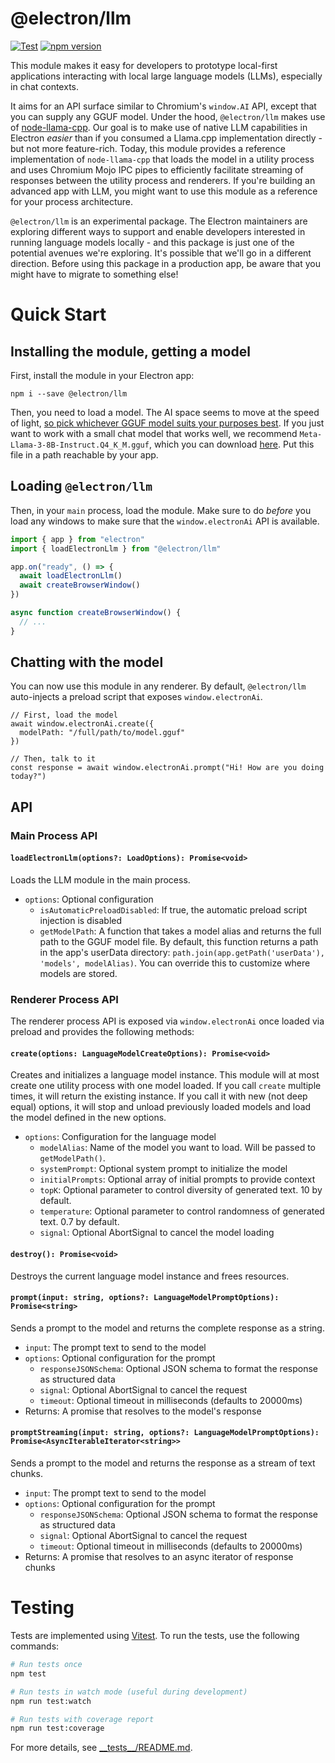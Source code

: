 # @electron/llm

[![Test](https://github.com/electron/llm/actions/workflows/test.yml/badge.svg)](https://github.com/electron/llm/actions/workflows/test.yml)
[![npm version](https://img.shields.io/npm/v/@electron/llm.svg)](https://npmjs.org/package/@electron/llm)

This module makes it easy for developers to prototype local-first applications interacting with local large language models (LLMs), especially in chat contexts.

It aims for an API surface similar to Chromium's `window.AI` API, except that you can supply any GGUF model. Under the hood, `@electron/llm` makes use of [node-llama-cpp](https://github.com/withcatai/node-llama-cpp). Our goal is to make use of native LLM capabilities in Electron _easier_ than if you consumed a Llama.cpp implementation directly - but not more feature-rich. Today, this module provides a reference implementation of `node-llama-cpp` that loads the model in a utility process and uses Chromium Mojo IPC pipes to efficiently facilitate streaming of responses between the utility process and renderers. If you're building an advanced app with LLM, you might want to use this module as a reference for your process architecture.

`@electron/llm` is an experimental package. The Electron maintainers are exploring different ways to support and enable developers interested in running language models locally - and this package is just one of the potential avenues we're exploring. It's possible that we'll go in a different direction. Before using this package in a production app, be aware that you might have to migrate to something else!

# Quick Start

## Installing the module, getting a model

First, install the module in your Electron app:

```
npm i --save @electron/llm
```

Then, you need to load a model. The AI space seems to move at the speed of light, [so pick whichever GGUF model suits your purposes best](https://huggingface.co/models?library=gguf). If you just want to work with a small chat model that works well, we recommend `Meta-Llama-3-8B-Instruct.Q4_K_M.gguf`, which you can download [here](https://huggingface.co/MaziyarPanahi/Meta-Llama-3-8B-Instruct-GGUF/tree/main). Put this file in a path reachable by your app.

## Loading `@electron/llm`

Then, in your `main` process, load the module. Make sure to do _before_ you load any windows to make sure that the `window.electronAi` API
is available.

```ts:main.js
import { app } from "electron"
import { loadElectronLlm } from "@electron/llm"

app.on("ready", () => {
  await loadElectronLlm()
  await createBrowserWindow()
})

async function createBrowserWindow() {
  // ...
}
```

## Chatting with the model

You can now use this module in any renderer. By default, `@electron/llm` auto-injects a preload script that exposes `window.electronAi`.

```
// First, load the model
await window.electronAi.create({
  modelPath: "/full/path/to/model.gguf"
})

// Then, talk to it
const response = await window.electronAi.prompt("Hi! How are you doing today?")
```

## API

### Main Process API

#### `loadElectronLlm(options?: LoadOptions): Promise<void>`

Loads the LLM module in the main process.

- `options`: Optional configuration
  - `isAutomaticPreloadDisabled`: If true, the automatic preload script injection is disabled
  - `getModelPath`: A function that takes a model alias and returns the full path to the GGUF model file. By default, this function returns a path in the app's userData directory: `path.join(app.getPath('userData'), 'models', modelAlias)`. You can override this to customize where models are stored.

### Renderer Process API

The renderer process API is exposed via `window.electronAi` once loaded via preload and provides the following methods:

#### `create(options: LanguageModelCreateOptions): Promise<void>`

Creates and initializes a language model instance. This module will at most create one utility process with one model loaded. If you call `create` multiple times, it will return the existing instance. If you call it with new (not deep equal) options, it will stop and unload previously loaded models and load the model defined in the new options.

- `options`: Configuration for the language model
  - `modelAlias`: Name of the model you want to load. Will be passed to `getModelPath()`.
  - `systemPrompt`: Optional system prompt to initialize the model
  - `initialPrompts`: Optional array of initial prompts to provide context
  - `topK`: Optional parameter to control diversity of generated text. 10 by default.
  - `temperature`: Optional parameter to control randomness of generated text. 0.7 by default.
  - `signal`: Optional AbortSignal to cancel the model loading

#### `destroy(): Promise<void>`

Destroys the current language model instance and frees resources.

#### `prompt(input: string, options?: LanguageModelPromptOptions): Promise<string>`

Sends a prompt to the model and returns the complete response as a string.

- `input`: The prompt text to send to the model
- `options`: Optional configuration for the prompt
  - `responseJSONSchema`: Optional JSON schema to format the response as structured data
  - `signal`: Optional AbortSignal to cancel the request
  - `timeout`: Optional timeout in milliseconds (defaults to 20000ms)
- Returns: A promise that resolves to the model's response

#### `promptStreaming(input: string, options?: LanguageModelPromptOptions): Promise<AsyncIterableIterator<string>>`

Sends a prompt to the model and returns the response as a stream of text chunks.

- `input`: The prompt text to send to the model
- `options`: Optional configuration for the prompt
  - `responseJSONSchema`: Optional JSON schema to format the response as structured data
  - `signal`: Optional AbortSignal to cancel the request
  - `timeout`: Optional timeout in milliseconds (defaults to 20000ms)
- Returns: A promise that resolves to an async iterator of response chunks

# Testing

Tests are implemented using [Vitest](https://vitest.dev/). To run the tests, use the following commands:

```bash
# Run tests once
npm test

# Run tests in watch mode (useful during development)
npm run test:watch

# Run tests with coverage report
npm run test:coverage
```

For more details, see [\_\_tests\_\_/README.md](\_\_tests\_\_/README.md).
